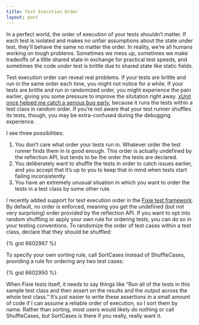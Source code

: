 ```yaml
---
title: Test Execution Order
layout: post
---
```

In a perfect world, the order of execution of your tests shouldn&#8217;t matter. If each test is isolated and makes no unfair assumptions about the state under test, they&#8217;ll behave the same no matter the order. In reality, we&#8217;re all humans working on tough problems. Sometimes we mess up, sometimes we make tradeoffs of a little shared state in exchange for practical test speeds, and sometimes the code _under_ test is brittle due to shared state like static fields.

Test execution order can reveal real problems. If your tests are brittle and run in the same order each time, you might not notice for a while. If your tests are brittle and run in randomized order, you might experience the pain earlier, giving you some pressure to improve the situtation right away. [xUnit once helped me catch a serious bug early](http://patrick.lioi.net/2012/10/25/avoid-mutation-by-default/), because it runs the tests within a test class in random order. If you&#8217;re not aware that your test runner shuffles its tests, though, you may be extra-confused during the debugging experience.

I see three possibilities:

  1. You don&#8217;t care what order your tests run in. Whatever order the test runner finds them in is good enough. This order is actually undefined by the reflection API, but tends to be the order the tests are declared.
  2. You deliberately want to shuffle the tests in order to catch issues earlier, and you accept that it&#8217;s up to you to keep that in mind when tests start failing inconsistently.
  3. You have an extremely unusual situation in which you want to order the tests in a test class by some other rule.

I recently added support for test execution order in the [Fixie test framework](https://github.com/plioi/fixie). By default, no order is enforced, meaning you get the undefined (but not very surprising) order provided by the reflection API. If you want to opt into random shuffling or apply your own rule for ordering tests, you can do so in your testing conventions. To randomize the order of test cases within a test class, declare that they should be shuffled:

{% gist 6602967 %}

To specify your own sorting rule, call SortCases instead of ShuffleCases, providing a rule for ordering any two test cases:

{% gist 6602950 %}

When Fixie tests itself, it needs to say things like &#8220;Run all of the tests in this sample test class and then assert on the results and the output across the whole test class.&#8221; It&#8217;s just easier to write these assertions in a small amount of code if I can assume a reliable order of execution, so I sort them by name. Rather than sorting, most users would likely do nothing or call ShuffleCases, but SortCases is there if you really, really want it.
